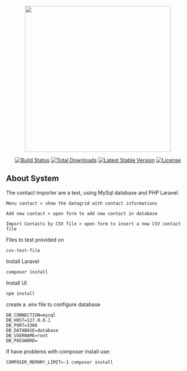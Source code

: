<p align="center"><a href="https://laravel.com" target="_blank"><img src="https://raw.githubusercontent.com/laravel/art/master/logo-lockup/5%20SVG/2%20CMYK/1%20Full%20Color/laravel-logolockup-cmyk-red.svg" width="400"></a></p>

<p align="center">
<a href="https://travis-ci.org/laravel/framework"><img src="https://travis-ci.org/laravel/framework.svg" alt="Build Status"></a>
<a href="https://packagist.org/packages/laravel/framework"><img src="https://img.shields.io/packagist/dt/laravel/framework" alt="Total Downloads"></a>
<a href="https://packagist.org/packages/laravel/framework"><img src="https://img.shields.io/packagist/v/laravel/framework" alt="Latest Stable Version"></a>
<a href="https://packagist.org/packages/laravel/framework"><img src="https://img.shields.io/packagist/l/laravel/framework" alt="License"></a>
</p>

## About System

The contact importer are a test, using MySql database and PHP Laravel.

```
Menu contact > show the datagrid with contact informations

Add new contact > open form to add new contact in database

Import Contacts by CSV file > open form to insert a new CSV contact file
```

Files to test provided on

```
csv-test-file
```

Install Laravel

``` composer install ```

Install UI

``` npm install ```

create a .env file to configure database

```
DB_CONNECTION=mysql
DB_HOST=127.0.0.1
DB_PORT=3306
DB_DATABASE=database
DB_USERNAME=root
DB_PASSWORD=
```

If have problems with composer install use: 

```
COMPOSER_MEMORY_LIMIT=-1 composer install
```
